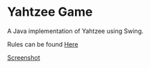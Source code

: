 # Yahtzee Game

A Java implementation of Yahtzee using Swing.

Rules can be found [Here](http://www.yahtzee.org.uk/rules.html)

[Screenshot](http://raharrison.co.uk/wp-content/uploads/2011/10/YahtzeeGame.jpg)